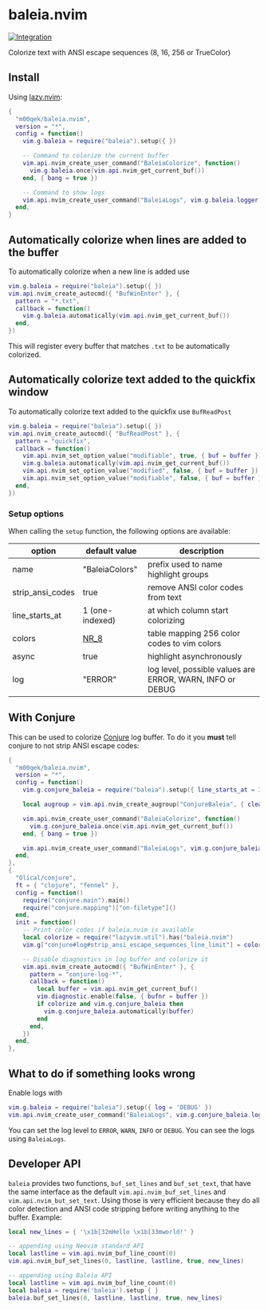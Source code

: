 # baleia.nvim

[![Integration][integration-badge]][integration-runs]

Colorize text with ANSI escape sequences (8, 16, 256 or TrueColor)

## Install

Using [lazy.nvim](https://github.com/folke/lazy.nvim):

```lua
{
  "m00qek/baleia.nvim",
  version = "*",
  config = function()
    vim.g.baleia = require("baleia").setup({ })

    -- Command to colorize the current buffer
    vim.api.nvim_create_user_command("BaleiaColorize", function()
      vim.g.baleia.once(vim.api.nvim_get_current_buf())
    end, { bang = true })

    -- Command to show logs 
    vim.api.nvim_create_user_command("BaleiaLogs", vim.g.baleia.logger.show, { bang = true })
  end,
}
```

## Automatically colorize when lines are added to the buffer

To automatically colorize when a new line is added use

```lua
vim.g.baleia = require("baleia").setup({ })
vim.api.nvim_create_autocmd({ "BufWinEnter" }, {
  pattern = "*.txt",
  callback = function()
    vim.g.baleia.automatically(vim.api.nvim_get_current_buf())
  end,
})
```

This will register every buffer that matches `.txt` to be automatically
colorized.

## Automatically colorize text added to the quickfix window

To automatically colorize text added to the quickfix use `BufReadPost`

```lua
vim.g.baleia = require("baleia").setup({ })
vim.api.nvim_create_autocmd({ "BufReadPost" }, {
  pattern = "quickfix",
  callback = function()
    vim.api.nvim_set_option_value("modifiable", true, { buf = buffer })
    vim.g.baleia.automatically(vim.api.nvim_get_current_buf())
    vim.api.nvim_set_option_value("modified", false, { buf = buffer })
    vim.api.nvim_set_option_value("modifiable", false, { buf = buffer })
  end,
})
```

### Setup options

When calling the `setup` function, the following options are available:

|      option      |  default value  |                        description                        |
| -----------------| --------------- | --------------------------------------------------------- |
| name             | "BaleiaColors"  | prefix used to name highlight groups                      |
| strip_ansi_codes | true            | remove ANSI color codes from text                         |
| line_starts_at   | 1 (one-indexed) | at which column start colorizing                          |
| colors           | [NR_8][nr_8]    | table mapping 256 color codes to vim colors               |
| async            | true            | highlight asynchronously                                  |
| log              | "ERROR"         | log level, possible values are ERROR, WARN, INFO or DEBUG |

## With Conjure

This can be used to colorize [Conjure][conjure] log buffer. To do it you **must**
tell conjure to not strip ANSI escape codes:

```lua
{
  "m00qek/baleia.nvim",
  version = "*",
  config = function()
    vim.g.conjure_baleia = require("baleia").setup({ line_starts_at = 3 })

    local augroup = vim.api.nvim_create_augroup("ConjureBaleia", { clear = true })

    vim.api.nvim_create_user_command("BaleiaColorize", function()
      vim.g.conjure_baleia.once(vim.api.nvim_get_current_buf())
    end, { bang = true })

    vim.api.nvim_create_user_command("BaleiaLogs", vim.g.conjure_baleia.logger.show, { bang = true })
  end,
},
{
  "Olical/conjure",
  ft = { "clojure", "fennel" },
  config = function()
    require("conjure.main").main()
    require("conjure.mapping")["on-filetype"]()
  end,
  init = function()
    -- Print color codes if baleia.nvim is available
    local colorize = require("lazyvim.util").has("baleia.nvim")
    vim.g["conjure#log#strip_ansi_escape_sequences_line_limit"] = colorize and 1 or nil

    -- Disable diagnostics in log buffer and colorize it
    vim.api.nvim_create_autocmd({ "BufWinEnter" }, {
      pattern = "conjure-log-*",
      callback = function()
        local buffer = vim.api.nvim_get_current_buf()
        vim.diagnostic.enable(false, { bufnr = buffer })
        if colorize and vim.g.conjure_baleia then
          vim.g.conjure_baleia.automatically(buffer)
        end
      end,
    })
  end,
},
```

## What to do if something looks wrong

Enable logs with

```lua
vim.g.baleia = require("baleia").setup({ log = 'DEBUG' })
vim.api.nvim_create_user_command("BaleiaLogs", vim.g.conjure_baleia.logger.show, { bang = true })
```

You can set the log level to `ERROR`, `WARN`, `INFO` or `DEBUG`. You can see
the logs using `BaleiaLogs`.

## Developer API

`baleia` provides two functions, `buf_set_lines` and `buf_set_text`, that have
the same interface as the default `vim.api.nvim_buf_set_lines` and
`vim.api.nvim_but_set_text`. Using those is very efficient because they do all
color detection and ANSI code stripping before writing anything to the buffer.
Example:

```lua
local new_lines = { '\x1b[32mHello \x1b[33mworld!' }

-- appending using Neovim standard API
local lastline = vim.api.nvim_buf_line_count(0)
vim.api.nvim_buf_set_lines(0, lastline, lastline, true, new_lines)

-- appending using Baleia API
local lastline = vim.api.nvim_buf_line_count(0)
local baleia = require('baleia').setup { }
baleia.buf_set_lines(0, lastline, lastline, true, new_lines)
```

[integration-badge]: https://github.com/m00qek/baleia.nvim/actions/workflows/integration.yml/badge.svg
[integration-runs]: https://github.com/m00qek/baleia.nvim/actions/workflows/integration.yml
[conjure]: https://github.com/Olical/conjure
[nr_8]: ./lua/baleia/styles/themes.lua
